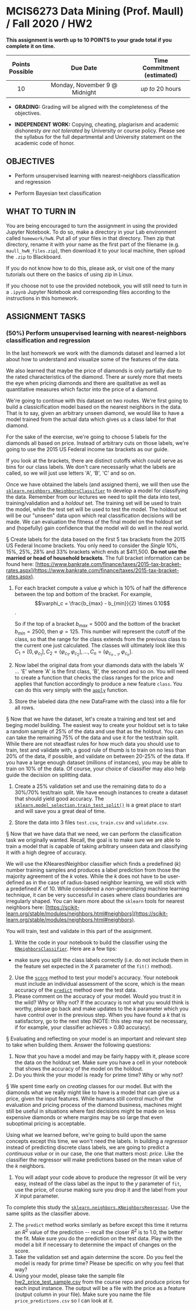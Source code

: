 ```python

```

# MCIS6273 Data Mining (Prof. Maull) / Fall 2020 / HW2

**This assignment is worth up to 10 POINTS to your grade total if you complete it on time.**

| Points <br/>Possible | Due Date | Time Commitment <br/>(estimated) |
|:---------------:|:--------:|:---------------:|
| 10 | Monday, November 9 @ Midnight | _up to_ 20 hours |


* **GRADING:** Grading will be aligned with the completeness of the objectives.

* **INDEPENDENT WORK:** Copying, cheating, plagiarism  and academic dishonesty _are not tolerated_ by University or course policy.  Please see the syllabus for the full departmental and University statement on the academic code of honor.

## OBJECTIVES
* Perform unsupervised learning with nearest-neighbors classification and regression

* Perform Bayesian text classification

## WHAT TO TURN IN
You are being encouraged to turn the assignment in using the provided
Jupyter Notebook.  To do so, make a directory in your Lab environment called
`homework/hwN`.   Put all of your files in that directory.  Then zip that directory,
rename it with your name as the first part of the filename (e.g. `maull_hwN_files.zip`), then
download it to your local machine, then upload the `.zip` to Blackboard.

If you do not know how to do this, please ask, or visit one of the many tutorials out there
on the basics of using zip in Linux.

If you choose not to use the provided notebook, you will still need to turn in a
`.ipynb` Jupyter Notebook and corresponding files according to the instructions in
this homework.


## ASSIGNMENT TASKS
### (50%) Perform unsupervised learning with nearest-neighbors classification and regression 

In the last homework we work with the diamonds dataset and learned a lot
about how to understand and visualize some of the features of the data.

We also learned that maybe the price of diamonds is only partially due to
the rated characteristics of the diamond.  There ar surely more that meets
the eye when pricing diamonds and there are qualitative as well as
quantitative measures which factor into the price of a diamond.

We're going to continue with this dataset on two routes.  We're
first going to build a classicification model based on the nearest neighbors in
the data.  That is to say, given an arbitrary unseen diamond, we would
like to have a model trained from the actual data which gives us
a class label for that diamond.

For the sake of the exercise, we're going to choose 5 labels for the diamonds
all based on price.  Instead of arbitrary cuts on those labels, we're
going to use the 2015 US Federal income tax brackets as our guide.

If you look at the brackets, there are distinct cutoffs which could serve
as bins for our class labels.  We don't care necessarily what the labels
are called, so we will just use letters 'A', 'B', 'C' and so on.

Once we have obtained the labels (and assigned them), we will then use
the [`sklearn.neighbors.KNeighborsClassifier`](https://scikit-learn.org/stable/modules/generated/sklearn.neighbors.KNeighborsClassifier.html#sklearn.neighbors.KNeighborsClassifier)
to develop a model for classifying the data.  Remember from our
lectures we need to split the data into test, training/validation and a
_holdout_ set.  The training set will be used to train the model,
while the test set will be used to test the model.  The holdout
set will be our "unseen" data upon which real classification decisions
will be made.  We can evaluation the fitness of the final model
on the holdout set and (hopefully) gain confidence that the model
will do well in the real world.

&#167;  Create labels for the data based on the first 5 tax brackets from the 2015 US Federal Income
brackets.  You only need to consider the _Single_ 10%, 15%, 25%, 28% and 33% brackets which ends
at $411,500.  **Do not use the married or head of household brackets**.  The full bracket information
can be found here: [https://www.bankrate.com/finance/taxes/2015-tax-bracket-rates.aspx](https://www.bankrate.com/finance/taxes/2015-tax-bracket-rates.aspx).

1. For each bracket compute a value $\varphi$ which is 10% of half the difference between the
   top and bottom of the bracket.
   For example, $$\varphi_c = \frac{b_{max} - b_{min}}{2} \times 0.10$$.


   So if the top of a bracket $b_{max} = 5000$ and the bottom of the bracket $b_{min}=2500$, then
   $\varphi = 125$.  This number will represent the cutoff of the class, so that the range
   for the class extends from the previous class to the current one just calculated.  The classes
   will ultimately look like this $C_1 = [0, \varphi_{c_1}], C_2 = (\varphi_{c_1}, \varphi_{c_2}], \ldots, C_n =(\varphi_{c_{n-1}}, \varphi_{c_n}]$.

2. Now label the original data from your diamonds data with the labels 'A' ... 'E' where 'A' is the
   first class, 'B', the second and so on.  You will need to create a function that checks
   the class ranges for the price and applies that function  accordingly to produce a new feature `class`.
   You can do this very simply with the [`apply`](https://pandas.pydata.org/pandas-docs/stable/reference/api/pandas.DataFrame.apply.html) function.

3. Store the labeled data (the new DataFrame with the class) into a file for all rows.


&#167;  Now that we have the dataset, let's create a training and test set and beging model building.
The easiest way to create your holdout set is to take a random sample of 25% of the
data and use that as the holdout.  You can can take the remaining 75% of the data and
use it for the test/train split.  While there are not steadfast rules for how much data
you should use to train, test and validate with, a good rule of thumb is to train on no less
than 20% of the data, if possible, and validate on between 20-25% of the data.  If you have a large enough dataset
(millions of instances), you may be able to train on 10% of the data.  Of course, your choice of
classifier may also help guide the decision on splitting data.

1. Create a 25% validation set and use the remaining data to do a 30%/70% test/train split.  We have
   enough instances to create a dataset that should yield good accuracy.  The [`sklearn.model_selection.train_test_split()`](https://scikit-learn.org/stable/modules/generated/sklearn.model_selection.train_test_split.html) is a great place to start
   and will save you a great deal of time.

2. Store the data into 3 files `test.csv`, `train.csv` and `validate.csv`.


&#167;  Now that we have data that we need, we can perform the classification task we originally wanted.  Recall,
the goal is to make sure we are able to train a model that is capable of taking arbitrary unseen data
and classifying it with a high degree of accuracy.

We will use the KNearestNeighbor classifier which finds a predefined ($k$) number training
samples and produces a label prediction from those the majority agreement of the $k$ votes.  While the $k$ does not have to be
user-defined as in the case of radius-based neighbor learning, we will stick with a predefined
$K$ of 10.  While considered a _non-generalizing_ machine learning technique, it can be very
successful in cases where class boundaries are irregularly shaped.  You can learn more about
the `sklearn` tools for nearest neighbors here: [https://scikit-learn.org/stable/modules/neighbors.html#neighbors](https://scikit-learn.org/stable/modules/neighbors.html#neighbors).

You will train, test and validate in this part of the assignment.

1. Write the code in your notebook to build the classifier using the [`KNeighborsClassifier`](https://scikit-learn.org/stable/modules/generated/sklearn.neighbors.KNeighborsClassifier.html#sklearn.neighbors.KNeighborsClassifier).  Here
are a few tips:

- make sure you split the class labels correctly (i.e. do not include them in the feature set expected
  in the $X$ parameter of the `fit()` method).
2. Use the [`score`](https://scikit-learn.org/stable/modules/generated/sklearn.neighbors.KNeighborsClassifier.html#sklearn.neighbors.KNeighborsClassifier.score) method to test your model's accuracy.  Your notebook must include
   an individual assessment of the score, which is the mean accuracy of the [`predict`](https://scikit-learn.org/stable/modules/generated/sklearn.neighbors.KNeighborsClassifier.html#sklearn.neighbors.KNeighborsClassifier.predict) method
   over the test data.
3. Please comment on the accuracy of your model.  Would you trust it in the wild?  Why or Why not? If the
   accuracy is not what you would think is worthy, please go back and make updates to the $k$ parameter
   which you have control over in the previous step.  When you have found a $k$ that is satisfactory,
   go to the next step (NOTE: this step may not be necessary, if for example, your classifier achieves > 0.80
   accuracy).


&#167;  Evaluating and reflecting on your model is an important and relevant step to take when building them.
Answer the following questions:

 1. Now that you have a model and may be fairly happy with it, please score the data on the holdout set.
    Make sure you have a cell in your notebook that shows the accuracy of the model on the holdout.
 2. Do you think the your model is ready for prime time?  Why or why not?


&#167;  We spent time early on _creating_ classes for our model.  But with the diamonds what we really
might like to have is a model that can give us a price, given the input features.  While humans
still control much of the evaluation and pricing process of the diamond business, machines
might still be useful in situations where fast decisions might be made on less expensive diamonds
or where margins may be so large that even suboptimal pricing is acceptable.

Using what we learned before, we're going to build upon the same concepts except this time, we won't
need the labels.  In building a _regressor_ instead of predicting discrete class labels, we are going
to predict a _continuous value_ or in our case, the one that matters most: _price_.  Like the classifier
the regressor will make predictions based on the mean value of the $k$ neighbors.

1. You will adapt your code above to produce the regressor (it will be very easy, instead of the class
label as the input to the $y$ parameter of `fit`, use the price, of course making sure you drop it
and the label from your $X$ input parameter.

To complete this study the [`sklearn.neighbors.KNeighborsRegressor`](https://scikit-learn.org/stable/modules/generated/sklearn.neighbors.KNeighborsRegressor.html#sklearn.neighbors.KNeighborsRegressor).  Use
the same splits as the classifier above.

2. The `predict` method works similarly as before except this time it returns an $R^2$ value
   of the prediction -- recall the closer $R^2$ is to 1.0, the better the fit.  Make
   sure you do the prediction on the test data.  Play with the model a bit if necessary
   to determine the impact of changes on the score.
3. Take the validation set and again determine the score.  Do you feel the model is
   ready for prime time?  Please be specific on why you feel that way?
4. Using your model, please take the sample file [hw2_price_test_sample.csv](./hw2_price_test_sample.csv)
   from the course repo and produce prices for each
   input instance.  The output will be a file with the price as a feature (output column in your
   file).  Make sure you name the file `price_predictions.csv` so I can look at it.




